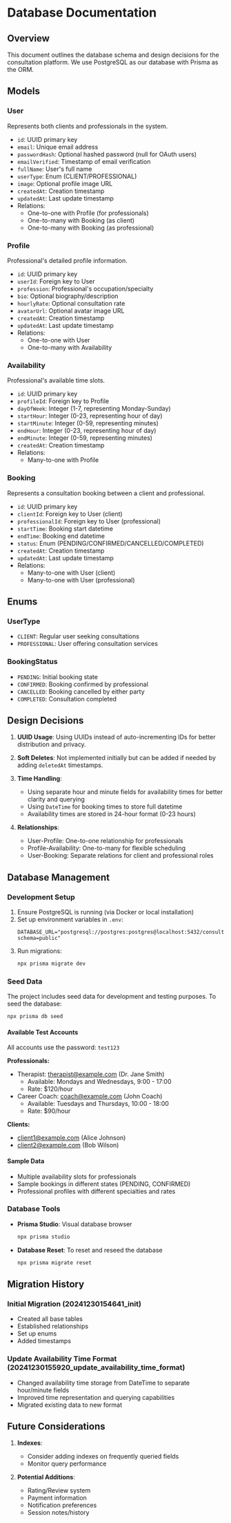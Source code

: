 # Database Documentation

## Overview
This document outlines the database schema and design decisions for the consultation platform. We use PostgreSQL as our database with Prisma as the ORM.

## Models

### User
Represents both clients and professionals in the system.
- `id`: UUID primary key
- `email`: Unique email address
- `passwordHash`: Optional hashed password (null for OAuth users)
- `emailVerified`: Timestamp of email verification
- `fullName`: User's full name
- `userType`: Enum (CLIENT/PROFESSIONAL)
- `image`: Optional profile image URL
- `createdAt`: Creation timestamp
- `updatedAt`: Last update timestamp
- Relations:
  - One-to-one with Profile (for professionals)
  - One-to-many with Booking (as client)
  - One-to-many with Booking (as professional)

### Profile
Professional's detailed profile information.
- `id`: UUID primary key
- `userId`: Foreign key to User
- `profession`: Professional's occupation/specialty
- `bio`: Optional biography/description
- `hourlyRate`: Optional consultation rate
- `avatarUrl`: Optional avatar image URL
- `createdAt`: Creation timestamp
- `updatedAt`: Last update timestamp
- Relations:
  - One-to-one with User
  - One-to-many with Availability

### Availability
Professional's available time slots.
- `id`: UUID primary key
- `profileId`: Foreign key to Profile
- `dayOfWeek`: Integer (1-7, representing Monday-Sunday)
- `startHour`: Integer (0-23, representing hour of day)
- `startMinute`: Integer (0-59, representing minutes)
- `endHour`: Integer (0-23, representing hour of day)
- `endMinute`: Integer (0-59, representing minutes)
- `createdAt`: Creation timestamp
- Relations:
  - Many-to-one with Profile

### Booking
Represents a consultation booking between a client and professional.
- `id`: UUID primary key
- `clientId`: Foreign key to User (client)
- `professionalId`: Foreign key to User (professional)
- `startTime`: Booking start datetime
- `endTime`: Booking end datetime
- `status`: Enum (PENDING/CONFIRMED/CANCELLED/COMPLETED)
- `createdAt`: Creation timestamp
- `updatedAt`: Last update timestamp
- Relations:
  - Many-to-one with User (client)
  - Many-to-one with User (professional)

## Enums

### UserType
- `CLIENT`: Regular user seeking consultations
- `PROFESSIONAL`: User offering consultation services

### BookingStatus
- `PENDING`: Initial booking state
- `CONFIRMED`: Booking confirmed by professional
- `CANCELLED`: Booking cancelled by either party
- `COMPLETED`: Consultation completed

## Design Decisions

1. **UUID Usage**: Using UUIDs instead of auto-incrementing IDs for better distribution and privacy.

2. **Soft Deletes**: Not implemented initially but can be added if needed by adding `deletedAt` timestamps.

3. **Time Handling**: 
   - Using separate hour and minute fields for availability times for better clarity and querying
   - Using `DateTime` for booking times to store full datetime
   - Availability times are stored in 24-hour format (0-23 hours)

4. **Relationships**:
   - User-Profile: One-to-one relationship for professionals
   - Profile-Availability: One-to-many for flexible scheduling
   - User-Booking: Separate relations for client and professional roles

## Database Management

### Development Setup
1. Ensure PostgreSQL is running (via Docker or local installation)
2. Set up environment variables in `.env`:
   ```
   DATABASE_URL="postgresql://postgres:postgres@localhost:5432/consultation_db?schema=public"
   ```
3. Run migrations:
   ```bash
   npx prisma migrate dev
   ```

### Seed Data
The project includes seed data for development and testing purposes. To seed the database:
```bash
npx prisma db seed
```

#### Available Test Accounts
All accounts use the password: `test123`

**Professionals:**
- Therapist: therapist@example.com (Dr. Jane Smith)
  - Available: Mondays and Wednesdays, 9:00 - 17:00
  - Rate: $120/hour
- Career Coach: coach@example.com (John Coach)
  - Available: Tuesdays and Thursdays, 10:00 - 18:00
  - Rate: $90/hour

**Clients:**
- client1@example.com (Alice Johnson)
- client2@example.com (Bob Wilson)

#### Sample Data
- Multiple availability slots for professionals
- Sample bookings in different states (PENDING, CONFIRMED)
- Professional profiles with different specialties and rates

### Database Tools
- **Prisma Studio**: Visual database browser
  ```bash
  npx prisma studio
  ```
- **Database Reset**: To reset and reseed the database
  ```bash
  npx prisma migrate reset
  ```

## Migration History

### Initial Migration (20241230154641_init)
- Created all base tables
- Established relationships
- Set up enums
- Added timestamps

### Update Availability Time Format (20241230155920_update_availability_time_format)
- Changed availability time storage from DateTime to separate hour/minute fields
- Improved time representation and querying capabilities
- Migrated existing data to new format

## Future Considerations

1. **Indexes**:
   - Consider adding indexes on frequently queried fields
   - Monitor query performance

2. **Potential Additions**:
   - Rating/Review system
   - Payment information
   - Notification preferences
   - Session notes/history 